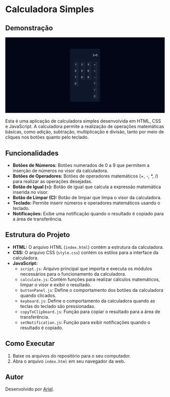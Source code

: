 # Calculadora Simples

## Demonstração
<img src="./docs/img.png" alt="Visualização do projeto"/>

Esta é uma aplicação de calculadora simples desenvolvida em HTML, CSS e JavaScript. A calculadora permite a realização de operações matemáticas básicas, como adição, subtração, multiplicação e divisão, tanto por meio de cliques nos botões quanto pelo teclado.

## Funcionalidades

- **Botões de Números:** Botões numerados de 0 a 9 que permitem a inserção de números no visor da calculadora.
- **Botões de Operadores:** Botões de operadores matemáticos (+, -, *, /) para realizar as operações desejadas.
- **Botão de Igual (=):** Botão de igual que calcula a expressão matemática inserida no visor.
- **Botão de Limpar (C):** Botão de limpar que limpa o visor da calculadora.
- **Teclado:** Permite inserir números e operadores matemáticos usando o teclado.
- **Notificações:** Exibe uma notificação quando o resultado é copiado para a área de transferência.

## Estrutura do Projeto

- **HTML:** O arquivo HTML (`index.html`) contém a estrutura da calculadora.
- **CSS:** O arquivo CSS (`style.css`) contém os estilos para a interface da calculadora.
- **JavaScript:**
  - `script.js`: Arquivo principal que importa e executa os módulos necessários para o funcionamento da calculadora.
  - `calculate.js`: Contém funções para realizar cálculos matemáticos, limpar o visor e exibir o resultado.
  - `buttonPanel.js`: Define o comportamento dos botões da calculadora quando clicados.
  - `keyboard.js`: Define o comportamento da calculadora quando as teclas do teclado são pressionadas.
  - `copyToClipboard.js`: Função para copiar o resultado para a área de transferência.
  - `setNotification.js`: Função para exibir notificações quando o resultado é copiado.

## Como Executar

1. Baixe os arquivos do repositório para o seu computador.
2. Abra o arquivo `index.html` em seu navegador da web.



## Autor

Desenvolvido por [Ariel]([link_para_perfil_github](https://github.com/ArielAlael)).
